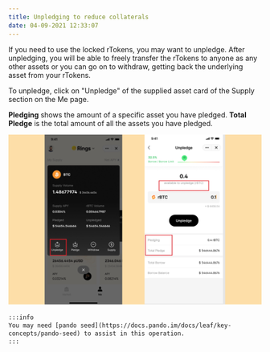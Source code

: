 ```yaml
---
title: Unpledging to reduce collaterals
date: 04-09-2021 12:33:07
---
```


If you need to use the locked rTokens, you may want to unpledge. After unpledging, you will be able to freely transfer the rTokens to anyone as any other assets or you can go on to withdraw, getting back the underlying asset from your rTokens.

To unpledge, click on "Unpledge" of the supplied asset card of the Supply section on the Me page.

**Pledging** shows the amount of a specific asset you have pledged. **Total Pledge** is the total amount of all the assets you have pledged.

![](../assets/unpledge1.jpg)

````mdx-code-block
:::info
You may need [pando seed](https://docs.pando.im/docs/leaf/key-concepts/pando-seed) to assist in this operation.
:::
````
